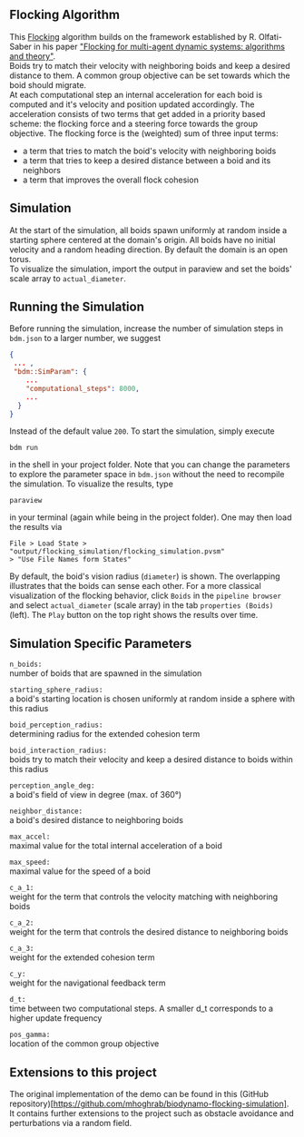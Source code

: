 
## Flocking Algorithm
This [Flocking](https://en.wikipedia.org/wiki/Flocking_(behavior)) algorithm builds on the framework established by R. Olfati-Saber in his paper ["Flocking for multi-agent dynamic systems: algorithms and theory"](https://ieeexplore.ieee.org/document/1605401?arnumber=1605401).  
Boids try to match their velocity with neighboring boids and keep a desired distance to them. A common group objective can be set towards which the boid should migrate.   
At each computational step an internal acceleration for each boid is computed and it's velocity and position updated accordingly. The acceleration consists of two terms that get added in a priority based scheme: the flocking force and a steering force towards the group objective. The flocking force is the (weighted) sum of three input terms:  
 - a term that tries to match the boid's velocity with neighboring boids  
 - a term that tries to keep a desired distance between a boid and its neighbors  
 - a term that improves the overall flock cohesion 

## Simulation
At the start of the simulation, all boids spawn uniformly at random inside a starting sphere centered at the domain's origin. All boids have no initial velocity and a random heading direction. By default the domain is an open torus.  
To visualize the simulation, import the output in paraview and set the boids' scale array to ```actual_diameter```.

## Running the Simulation

Before running the simulation, increase the number of simulation steps in 
`bdm.json` to a larger number, we suggest 
```json
{
 ... ,
 "bdm::SimParam": {
    ...
    "computational_steps": 8000,
    ...
  }
}
```
Instead of the default value `200`. To start the simulation, simply execute 
```
bdm run
```
in the shell in your project folder. Note that you can change the parameters to 
explore the parameter space in `bdm.json` without the need to recompile the 
simulation. To visualize the results, type 
```
paraview
```
in your terminal (again while being in the project folder). One may then load
the results via 
```
File > Load State > "output/flocking_simulation/flocking_simulation.pvsm" 
> "Use File Names form States"
```
By default, the boid's vision radius (`diameter`) is shown. The overlapping 
illustrates that the boids can sense each other. For a more classical 
visualization of the flocking behavior, click `Boids` in the `pipeline browser` 
and select `actual_diameter` (scale array) in the tab `properties (Boids)` 
(left). The `Play` button on the top right shows the results over time.

## Simulation Specific Parameters
```n_boids:```  
 number of boids that are spawned in the simulation  
 
```starting_sphere_radius:```   
a boid's starting location is chosen uniformly at random inside a sphere with this radius  

```boid_perception_radius:```   
determining radius for the extended cohesion term  

```boid_interaction_radius:```  
boids try to match their velocity and keep a desired distance to boids within this radius

```perception_angle_deg:```     
a boid's field of view in degree (max. of 360°)

```neighbor_distance:```        
a boid's desired distance to neighboring boids  

```max_accel:```                
maximal value for the total internal acceleration of a boid

```max_speed:```                
maximal value for the speed of a boid  

```c_a_1:```                     
weight for the term that controls the velocity matching with neighboring boids  

```c_a_2:```                    
weight for the term that controls the desired distance to neighboring boids  

```c_a_3:```                   
weight for the extended cohesion term  

```c_y:```                    
weight for the navigational feedback term  

```d_t:```  
time between two computational steps. A smaller d_t corresponds to a higher update frequency  

```pos_gamma:```                  
location of the common group objective  

## Extensions to this project

The original implementation of the demo can be found in this 
(GitHub repository)[https://github.com/mhoghrab/biodynamo-flocking-simulation].
It contains further extensions to the project such as obstacle avoidance and 
perturbations via a random field.